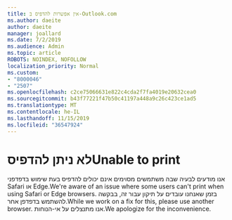 ```yaml
---
title: אין אפשרות להדפיס ב-Outlook.com
ms.author: daeite
author: daeite
manager: joallard
ms.date: 7/2/2019
ms.audience: Admin
ms.topic: article
ROBOTS: NOINDEX, NOFOLLOW
localization_priority: Normal
ms.custom:
- "8000046"
- "2507"
ms.openlocfilehash: c2ce75066631e822c4cda2f7fa4019e20632cea0
ms.sourcegitcommit: b43f77221f47b50c41197a448a9c26c423ce1ad5
ms.translationtype: MT
ms.contentlocale: he-IL
ms.lasthandoff: 11/15/2019
ms.locfileid: "36547924"
---
```

# <a name="unable-to-print"></a><span data-ttu-id="a7a0b-102">לא ניתן להדפיס</span><span class="sxs-lookup"><span data-stu-id="a7a0b-102">Unable to print</span></span>

<span data-ttu-id="a7a0b-103">אנו מודעים לבעיה שבה משתמשים מסוימים אינם יכולים להדפיס בעת שימוש בדפדפני Safari או Edge.</span><span class="sxs-lookup"><span data-stu-id="a7a0b-103">We're aware of an issue where some users can't print when using Safari or Edge browsers.</span></span> <span data-ttu-id="a7a0b-104">בזמן שאנחנו עובדים על תיקון עבור זה, בבקשה להשתמש בדפדפן אחר.</span><span class="sxs-lookup"><span data-stu-id="a7a0b-104">While we work on a fix for this, please use another browser.</span></span> <span data-ttu-id="a7a0b-105">אנו מתנצלים על אי-הנוחות.</span><span class="sxs-lookup"><span data-stu-id="a7a0b-105">We apologize for the inconvenience.</span></span>
